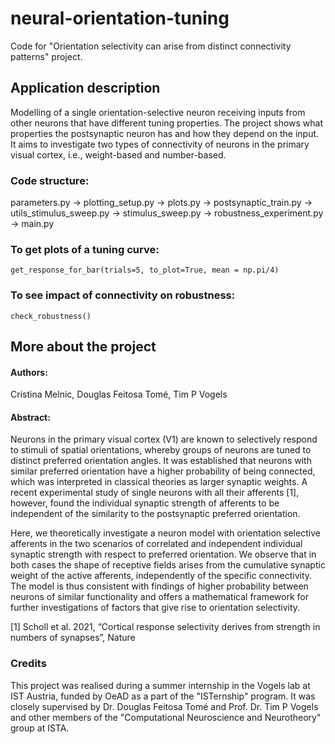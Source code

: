 # neural-orientation-tuning
 Code for "Orientation selectivity can arise from distinct connectivity patterns" project.

## Application description
Modelling of a single orientation-selective neuron receiving inputs from other neurons that have
different tuning properties. The project shows what properties the postsynaptic neuron has
and how they depend on the input. It aims to investigate two types of connectivity of neurons
in the primary visual cortex, i.e., weight-based and number-based.


### Code structure:
parameters.py -> plotting_setup.py -> plots.py -> postsynaptic_train.py -> utils_stimulus_sweep.py 
-> stimulus_sweep.py -> robustness_experiment.py -> main.py 

### To get plots of a tuning curve:
`get_response_for_bar(trials=5, to_plot=True, mean = np.pi/4)`

### To see impact of connectivity on robustness:
`check_robustness()`


## More about the project 

#### Authors:
Cristina Melnic, Douglas Feitosa Tomé, Tim P Vogels

#### Abstract:
Neurons in the primary visual cortex (V1) are known to selectively respond to stimuli of spatial orientations, whereby groups of neurons are tuned to distinct preferred orientation angles. It was established that neurons with similar preferred orientation have a higher probability of being connected, which was interpreted in classical theories as larger synaptic weights. A recent experimental study of single neurons with all their afferents [1], however, found the individual synaptic strength of afferents to be independent of the similarity to the postsynaptic preferred orientation. 

Here, we theoretically investigate a neuron model with orientation selective afferents in the two scenarios of correlated and independent individual synaptic strength with respect to preferred orientation.  We observe that in both cases the shape of receptive fields arises from the cumulative synaptic weight of the active afferents, independently of the specific connectivity. The model is thus consistent with findings of higher probability between neurons of similar functionality and offers a mathematical framework for further investigations of factors that give rise to orientation selectivity.

[1] Scholl et al. 2021, “Cortical response selectivity derives from strength in numbers of synapses”, Nature

### Credits
This project was realised during a summer internship in the Vogels lab at IST Austria, funded by OeAD
as a part of the "ISTernship" program. It was closely supervised by Dr. Douglas Feitosa Tomé and Prof. Dr. Tim P Vogels and other members of the "Computational Neuroscience and Neurotheory" group at ISTA.
